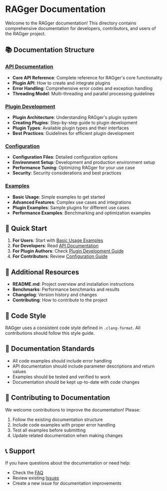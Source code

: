 # RAGger Documentation

Welcome to the RAGger documentation! This directory contains comprehensive documentation for developers, contributors, and users of the RAGger project.

## 📚 Documentation Structure

### [API Documentation](api/)
- **Core API Reference**: Complete reference for RAGger's core functionality
- **Plugin API**: How to create and integrate plugins
- **Error Handling**: Comprehensive error codes and exception handling
- **Threading Model**: Multi-threading and parallel processing guidelines

### [Plugin Development](plugins/)
- **Plugin Architecture**: Understanding RAGger's plugin system
- **Creating Plugins**: Step-by-step guide to plugin development
- **Plugin Types**: Available plugin types and their interfaces
- **Best Practices**: Guidelines for efficient plugin development

### [Configuration](configuration/)
- **Configuration Files**: Detailed configuration options
- **Environment Setup**: Development and production environment setup
- **Performance Tuning**: Optimizing RAGger for your use case
- **Security**: Security considerations and best practices

### [Examples](examples/)
- **Basic Usage**: Simple examples to get started
- **Advanced Features**: Complex use cases and integrations
- **Plugin Examples**: Sample plugins for different use cases
- **Performance Examples**: Benchmarking and optimization examples

## 🚀 Quick Start

1. **For Users**: Start with [Basic Usage Examples](examples/basic-usage.md)
2. **For Developers**: Read [API Documentation](api/core-api.md)
3. **For Plugin Authors**: Check [Plugin Development Guide](plugins/plugin-development.md)
4. **For Contributors**: Review [Configuration Guide](configuration/development-setup.md)

## 📖 Additional Resources

- **README.md**: Project overview and installation instructions
- **Benchmarks**: Performance benchmarks and results
- **Changelog**: Version history and changes
- **Contributing**: How to contribute to the project

## 🔧 Code Style

RAGger uses a consistent code style defined in `.clang-format`. All contributions should follow this style guide.

## 📝 Documentation Standards

- All code examples should include error handling
- API documentation should include parameter descriptions and return values
- Examples should be tested and verified to work
- Documentation should be kept up-to-date with code changes

## 🤝 Contributing to Documentation

We welcome contributions to improve the documentation! Please:

1. Follow the existing documentation structure
2. Include code examples with proper error handling
3. Test all examples before submitting
4. Update related documentation when making changes

## 📞 Support

If you have questions about the documentation or need help:

- Check the [FAQ](faq.md)
- Review existing [Issues](https://github.com/adminiavs/Context/issues)
- Create a new issue for documentation improvements
